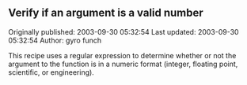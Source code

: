 ## Verify if an argument is a valid number

Originally published: 2003-09-30 05:32:54
Last updated: 2003-09-30 05:32:54
Author: gyro funch

This recipe uses a regular expression to determine whether or not the argument to the function is in a numeric format (integer, floating point, scientific, or engineering).